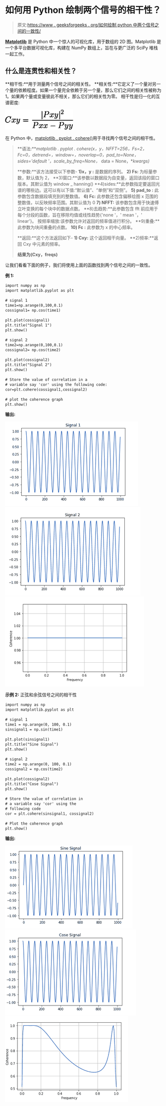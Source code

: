 # 如何用 Python 绘制两个信号的相干性？

> 原文:[https://www . geeksforgeeks . org/如何绘制 python 中两个信号之间的一致性/](https://www.geeksforgeeks.org/how-to-plot-the-coherence-between-two-signals-in-python/)

[**Matplotlib**](https://www.geeksforgeeks.org/python-introduction-matplotlib/) 是 Python 中一个惊人的可视化库，用于数组的 2D 图。Matplotlib 是一个多平台数据可视化库，构建在 NumPy 数组上，旨在与更广泛的 SciPy 堆栈一起工作。

## 什么是连贯性和相关性？

**相干性:**用于测量两个信号之间的相关性。
**相关性:**它定义了一个量对另一个量的依赖程度。如果一个量完全依赖于另一个量，那么它们之间的相关性被称为 1。如果两个量或变量彼此不相关，那么它们的相关性为零。
相干性是归一化的互谱密度:

![\[Cxy = \frac{|Pxy|^2}{Pxx-Pyy}\] ](img/51bb0b6e262155ca40404d1eac5d8aab.png "Rendered by QuickLaTeX.com")

在 Python 中，[matplotlib . pyplot . cohere()](https://www.geeksforgeeks.org/matplotlib-pyplot-cohere-in-python/)用于寻找两个信号之间的相干性。

> **语法:***matplotlib . pyplot . cohere(x，y，NFFT=256，Fs=2，Fc=0，detrend=，window=，noverlap=0，pad_to=None，sides='default '，scale_by_freq=None，* data = None，**kwargs)*
> 
> **参数:**该方法接受以下参数-
> **1)x，y :** 是数据的序列。
> **2) Fs:** 为标量参数，默认值为 2，
> **3)窗口:**该参数以数据段为自变量，返回该段的窗口版本。其默认值为 window _ hanning()
> **4)sides:**此参数指定要返回光谱的哪些边。这可以有以下值:“默认值”、“单侧”和“双侧”。
> **5) pad_to :** 此参数包含数据段填充到的整数值。
> **6) Fc:** 此参数还包含偏移绘图 x 范围的整数值，以反映频率范围。其默认值为 0
> **7) NFFT:** 该参数包含用于快速傅立叶变换的每个块中的数据点数。
> **8)去趋势:**此参数包含 fft 前应用于每个分段的函数，旨在移除均值或线性趋势{'none '，' mean '，' linear'}。
> 按频率缩放:该参数允许对返回的频率值进行积分。
> **9)重叠:**此参数为块间重叠的点数。
> **10) Fc :** 此参数为 x 的中心频率。
> 
> **返回:**这个方法返回如下-
> **1) Cxy:** 这个返回相干向量。
> **2)频率:**返回 Cxy 中元素的频率。
> 
> **结果为(Cxy，freqs)**

让我们看看下面的例子，我们将使用上面的函数找到两个信号之间的一致性。

**例 1:**

```
import numpy as np
import matplotlib.pyplot as plt

# signal 1
time1=np.arange(0,100,0.1)
cossignal1= np.cos(time1)

plt.plot(cossignal1)
plt.title("Signal 1")
plt.show()

# signal 2
time2=np.arange(0,100,0.1)
cossignal2= np.cos(time2)

plt.plot(cossignal2)
plt.title("Signal 2")
plt.show()

# Store the value of correlation in a
# variable say 'cor' using the following code:
cor=plt.cohere(cossignal1,cossignal2)

# plot the coherence graph
plt.show()
```

**输出:**

![](img/b9a60ff93d21e16b7ba5905a97375237.png) ![](img/8209e9dabe377099404926c38d12fa7b.png) ![](img/0e616158f09773d6b93981ba101acb28.png)

**示例 2:** 正弦和余弦信号之间的相干性

```
import numpy as np
import matplotlib.pyplot as plt

# signal 1
time1 = np.arange(0, 100, 0.1)
sinsignal1 = np.sin(time1)

plt.plot(sinsignal1)
plt.title("Sine Signal")
plt.show()

# signal 2
time2 = np.arange(0, 100, 0.1)
cossignal2 = np.cos(time2)

plt.plot(cossignal2)
plt.title("Cose Signal")
plt.show()

# Store the value of correlation in
# a variable say 'cor' using the 
# following code
cor = plt.cohere(sinsignal1, cossignal2)    

# Plot the coherence graph
plt.show()
```

**输出:**

![](img/e5265594feb8e4e8a00f9d760f85571d.png) ![](img/cb74627d3254eb2c4cc84d1873fbb5e9.png) ![](img/a2aea0284a9c68676a4c61c59718ede2.png)